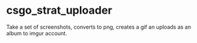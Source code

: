 # csgo_strat_uploader
Take a set of screenshots, converts to png, creates a gif an uploads as an album to imgur account.
